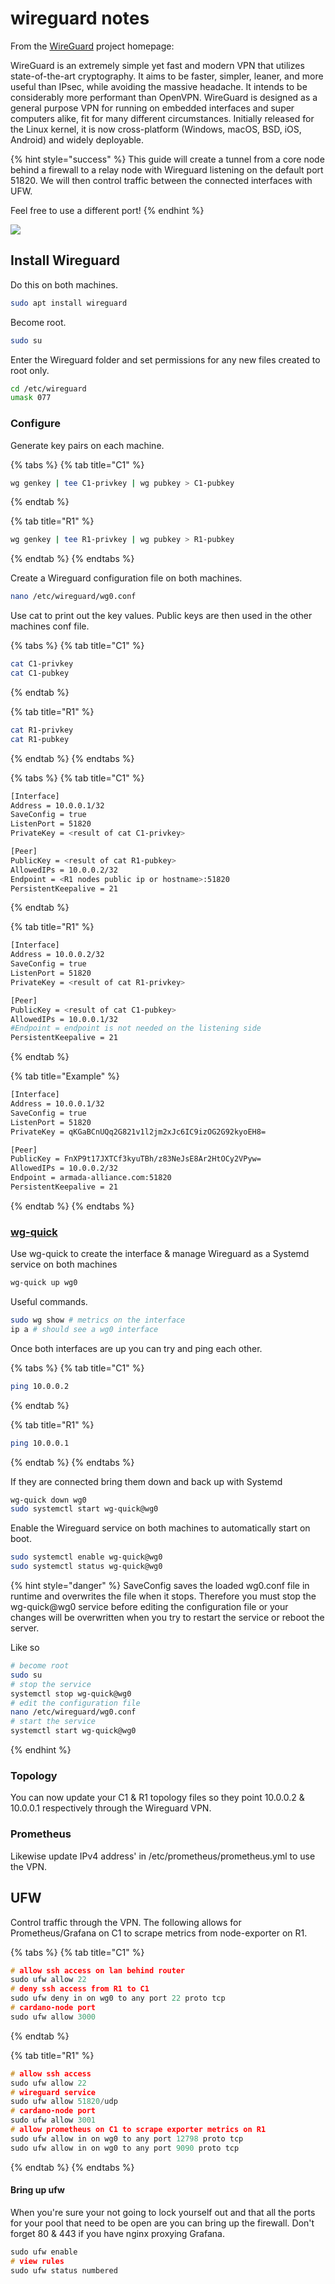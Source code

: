 # wireguard notes

From the [WireGuard](https://www.wireguard.com/) project homepage:

WireGuard is an extremely simple yet fast and modern VPN that utilizes state-of-the-art cryptography. It aims to be faster, simpler, leaner, and more useful than IPsec, while avoiding the massive headache. It intends to be considerably more performant than OpenVPN. WireGuard is designed as a general purpose VPN for running on embedded interfaces and super computers alike, fit for many different circumstances. Initially released for the Linux kernel, it is now cross-platform \(Windows, macOS, BSD, iOS, Android\) and widely deployable.

{% hint style="success" %}
This guide will create a tunnel from a core node behind a firewall to a relay node with Wireguard listening on the default port 51820. We will then control traffic between the connected interfaces with UFW.

Feel free to use a different port!
{% endhint %}

![](.gitbook/assets/intruder.jpg)

## Install Wireguard

Do this on both machines.

```bash
sudo apt install wireguard
```

Become root.

```bash
sudo su
```

Enter the Wireguard folder and set permissions for any new files created to root only.

```bash
cd /etc/wireguard
umask 077
```

### Configure

Generate key pairs on each machine.

{% tabs %}
{% tab title="C1" %}
```bash
wg genkey | tee C1-privkey | wg pubkey > C1-pubkey
```
{% endtab %}

{% tab title="R1" %}
```bash
wg genkey | tee R1-privkey | wg pubkey > R1-pubkey
```
{% endtab %}
{% endtabs %}

Create a Wireguard configuration file on both machines.

```bash
nano /etc/wireguard/wg0.conf
```

Use cat to print out the key values. Public keys are then used in the other machines conf file.

{% tabs %}
{% tab title="C1" %}
```bash
cat C1-privkey
cat C1-pubkey
```
{% endtab %}

{% tab title="R1" %}
```bash
cat R1-privkey
cat R1-pubkey
```
{% endtab %}
{% endtabs %}

{% tabs %}
{% tab title="C1" %}
```bash
[Interface]
Address = 10.0.0.1/32
SaveConfig = true
ListenPort = 51820
PrivateKey = <result of cat C1-privkey>

[Peer]
PublicKey = <result of cat R1-pubkey>
AllowedIPs = 10.0.0.2/32
Endpoint = <R1 nodes public ip or hostname>:51820
PersistentKeepalive = 21
```
{% endtab %}

{% tab title="R1" %}
```bash
[Interface]
Address = 10.0.0.2/32
SaveConfig = true
ListenPort = 51820
PrivateKey = <result of cat R1-privkey>

[Peer]
PublicKey = <result of cat C1-pubkey>
AllowedIPs = 10.0.0.1/32
#Endpoint = endpoint is not needed on the listening side
PersistentKeepalive = 21
```
{% endtab %}

{% tab title="Example" %}
```bash
[Interface]
Address = 10.0.0.1/32
SaveConfig = true
ListenPort = 51820
PrivateKey = qKGaBCnUQq2G821v1l2jm2xJc6IC9izOG2G92kyoEH8=

[Peer]
PublicKey = FnXP9t17JXTCf3kyuTBh/z83NeJsE8Ar2HtOCy2VPyw=
AllowedIPs = 10.0.0.2/32
Endpoint = armada-alliance.com:51820
PersistentKeepalive = 21

```
{% endtab %}
{% endtabs %}

### [wg-quick](https://manpages.debian.org/unstable/wireguard-tools/wg-quick.8.en.html) 

Use wg-quick to create the interface & manage Wireguard as a Systemd service on both machines

```bash
wg-quick up wg0
```

Useful commands.

```bash
sudo wg show # metrics on the interface
ip a # should see a wg0 interface
```

Once both interfaces are up you can try and ping each other.

{% tabs %}
{% tab title="C1" %}
```bash
ping 10.0.0.2
```
{% endtab %}

{% tab title="R1" %}
```bash
ping 10.0.0.1
```
{% endtab %}
{% endtabs %}

If they are connected bring them down and back up with Systemd

```bash
wg-quick down wg0
sudo systemctl start wg-quick@wg0
```

Enable the Wireguard service on both machines to automatically start on boot.

```bash
sudo systemctl enable wg-quick@wg0
sudo systemctl status wg-quick@wg0
```

{% hint style="danger" %}
SaveConfig saves the loaded wg0.conf file in runtime and overwrites the file when it stops. Therefore you must stop the wg-quick@wg0 service before editing the configuration file or your changes will be overwritten when you try to restart the service or reboot the server.

Like so

```bash
# become root
sudo su
# stop the service
systemctl stop wg-quick@wg0
# edit the configuration file
nano /etc/wireguard/wg0.conf
# start the service
systemctl start wg-quick@wg0
```
{% endhint %}

### Topology

You can now update your C1 & R1 topology files so they point 10.0.0.2 & 10.0.0.1 respectively through the Wireguard VPN.

### Prometheus

Likewise update IPv4 address' in /etc/prometheus/prometheus.yml to use the VPN.

## UFW

Control traffic through the VPN. The following allows for Prometheus/Grafana on C1 to scrape metrics from node-exporter on R1.

{% tabs %}
{% tab title="C1" %}
```c
# allow ssh access on lan behind router
sudo ufw allow 22
# deny ssh access from R1 to C1
sudo ufw deny in on wg0 to any port 22 proto tcp
# cardano-node port
sudo ufw allow 3000
```
{% endtab %}

{% tab title="R1" %}
```c
# allow ssh access
sudo ufw allow 22
# wireguard service
sudo ufw allow 51820/udp
# cardano-node port
sudo ufw allow 3001
# allow prometheus on C1 to scrape exporter metrics on R1
sudo ufw allow in on wg0 to any port 12798 proto tcp
sudo ufw allow in on wg0 to any port 9090 proto tcp
```
{% endtab %}
{% endtabs %}

#### Bring up ufw

When you're sure your not going to lock yourself out and that all the ports for your pool that need to be open are you can bring up the firewall. Don't forget 80 & 443 if you have nginx proxying Grafana.

```c
sudo ufw enable
# view rules
sudo ufw status numbered
```

